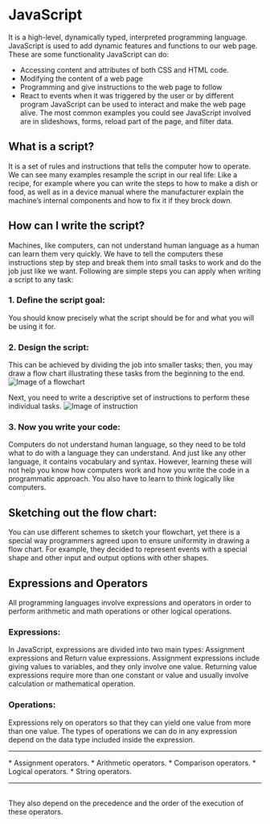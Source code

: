 # JavaScript
It is a high-level, dynamically typed, interpreted programming language. JavaScript is used to add dynamic features and functions to our web page. These are some functionality JavaScript can do:
*	Accessing content and attributes of both CSS and HTML code.
*	Modifying the content of a web page 
*	Programming and give instructions to the web page to follow
*	React to events when it was triggered by the user or by different program
JavaScript can be used to interact and make the web page alive. The most common examples you could see JavaScript involved are in slideshows, forms, reload part of the page, and filter data.
## What is a script? 
It is a set of rules and instructions that tells the computer how to operate. We can see many examples resample the script in our real life: Like a recipe, for example where you can write the steps to how to make a dish or food, as well as in a device manual where the manufacturer explain the machine’s internal components and how to fix it if they brock down. 
## How can I write the script?
Machines, like computers, can not understand human language as a human can learn them very quickly. We have to tell the computers these instructions step by step and break them into small tasks to work and do the job just like we want. 
Following are simple steps you can apply when writing a script to any task:
### 1.	Define the script goal:
You should know precisely what the script should be for and what you will be using it for.

### 2.	Design the script:
This can be achieved by dividing the job into smaller tasks; then, you may draw a flow chart illustrating these tasks from the beginning to the end.  
![Image of a flowchart](images/FlowChart.png)

Next, you need to write a descriptive set of instructions to perform these individual tasks.
![Image of instruction](images/instructions.png)

### 3.	Now you write your code:
Computers do not understand human language, so they need to be told what to do with a language they can understand. And just like any other language, it contains vocabulary and syntax. However, learning these will not help you know how computers work and how you write the code in a programmatic approach. You also have to learn to think logically like computers.

## Sketching out the flow chart:
You can use different schemes to sketch your flowchart, yet there is a special way programmers agreed upon to ensure uniformity in drawing a flow  chart. For example, they decided to represent events with a special shape and other input and output options with other shapes. 
 
## Expressions and Operators 
All programming languages involve expressions and operators in order to perform arithmetic and math operations or other logical operations.
### Expressions:
In JavaScript, expressions are divided into two main types: Assignment expressions and Return value expressions.
Assignment expressions include giving values to variables, and they only involve one value.
Returning value expressions require more than one constant or value and usually involve calculation or mathematical operation.
### Operations:
Expressions rely on operators so that they can yield one value from more than one value. The types of operations we can do in any expression depend on the data type included inside the expression.
<hr> 
*	Assignment operators.
*	Arithmetic operators.
*	Comparison operators.
*	Logical operators.
*	String operators.
<hr>
<br>
They also depend on the precedence and the order of the execution of these operators.
